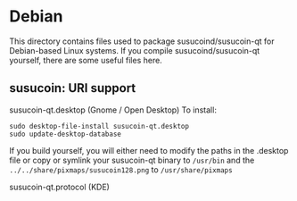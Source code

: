 
Debian
====================
This directory contains files used to package susucoind/susucoin-qt
for Debian-based Linux systems. If you compile susucoind/susucoin-qt yourself, there are some useful files here.

## susucoin: URI support ##


susucoin-qt.desktop  (Gnome / Open Desktop)
To install:

	sudo desktop-file-install susucoin-qt.desktop
	sudo update-desktop-database

If you build yourself, you will either need to modify the paths in
the .desktop file or copy or symlink your susucoin-qt binary to `/usr/bin`
and the `../../share/pixmaps/susucoin128.png` to `/usr/share/pixmaps`

susucoin-qt.protocol (KDE)

